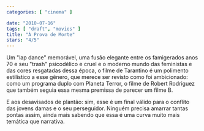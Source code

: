 ```yaml
---
categories: [ "cinema" ]

date: "2010-07-16"
tags: [ "draft", "movies" ]
title: "À Prova de Morte"
stars: "4/5"
---
```

Um "lap dance" memorável, uma fusão elegante entre os famigerados anos 70 e seu "trash" psicodélico e cruel e o moderno mundo das feministas e das cores resgatadas dessa época, o filme de Tarantino é um polimento estilístico a esse gênero, que merece ser revisto como foi ambicionado: como um programa duplo com Planeta Terror, o filme de Robert Rodriguez que também seguia essa mesma premissa de parecer um filme B.

E aos desavisados de plantão: sim, esse é um final válido para o conflito das jovens damas e o seu perseguidor. Ninguém precisa amarrar tantas pontas assim, ainda mais sabendo que essa é uma curva muito mais temática que narrativa.
